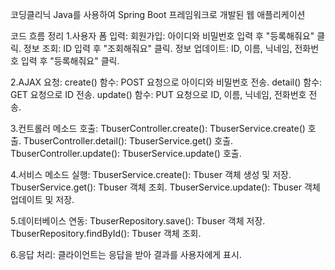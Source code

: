 코딩클리닉
Java를 사용하여 Spring Boot 프레임워크로 개발된 웹 애플리케이션


코드 흐름 정리
1.사용자 폼 입력:
회원가입: 아이디와 비밀번호 입력 후 "등록해줘요" 클릭.
정보 조회: ID 입력 후 "조회해줘요" 클릭.
정보 업데이트: ID, 이름, 닉네임, 전화번호 입력 후 "등록해줘요" 클릭.

2.AJAX 요청:
create() 함수: POST 요청으로 아이디와 비밀번호 전송.
detail() 함수: GET 요청으로 ID 전송.
update() 함수: PUT 요청으로 ID, 이름, 닉네임, 전화번호 전송.

3.컨트롤러 메소드 호출:
TbuserController.create(): TbuserService.create() 호출.
TbuserController.detail(): TbuserService.get() 호출.
TbuserController.update(): TbuserService.update() 호출.

4.서비스 메소드 실행:
TbuserService.create(): Tbuser 객체 생성 및 저장.
TbuserService.get(): Tbuser 객체 조회.
TbuserService.update(): Tbuser 객체 업데이트 및 저장.

5.데이터베이스 연동:
TbuserRepository.save(): Tbuser 객체 저장.
TbuserRepository.findById(): Tbuser 객체 조회.

6.응답 처리:
클라이언트는 응답을 받아 결과를 사용자에게 표시.
